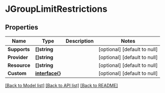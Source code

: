# JGroupLimitRestrictions

## Properties
Name | Type | Description | Notes
------------ | ------------- | ------------- | -------------
**Supports** | **[]string** |  | [optional] [default to null]
**Provider** | **[]string** |  | [optional] [default to null]
**Resource** | **[]string** |  | [optional] [default to null]
**Custom** | [**interface{}**](interface{}.md) |  | [optional] [default to null]

[[Back to Model list]](../README.md#documentation-for-models) [[Back to API list]](../README.md#documentation-for-api-endpoints) [[Back to README]](../README.md)


